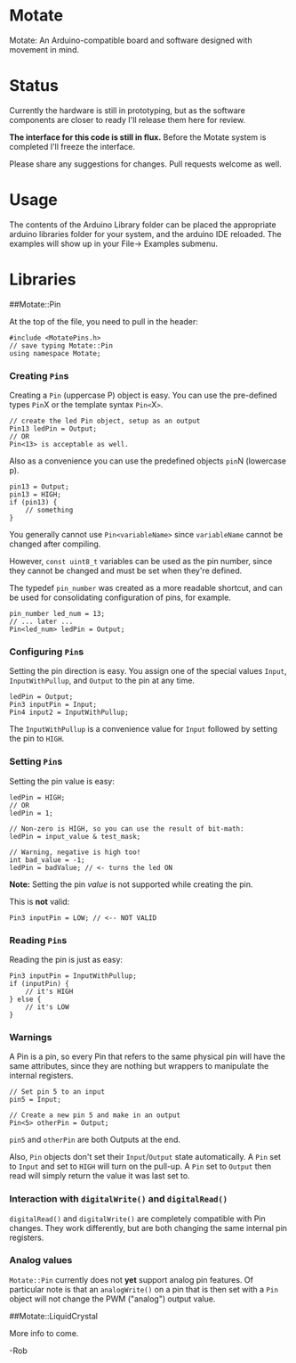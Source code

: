 # Motate

Motate: An Arduino-compatible board and software designed with movement in mind.

# Status

Currently the hardware is still in prototyping, but as the software components are closer to ready I'll release them here for review.

**The interface for this code is still in flux.** Before the Motate system is completed I'll freeze the interface.

Please share any suggestions for changes. Pull requests welcome as well.

# Usage

The contents of the Arduino Library folder can be placed the appropriate arduino libraries folder for your system, and the arduino IDE reloaded. The examples will show up in your File-> Examples submenu.

# Libraries

##Motate::Pin

At the top of the file, you need to pull in the header:

	#include <MotatePins.h>
	// save typing Motate::Pin
	using namespace Motate; 

### Creating `Pin`s
Creating a `Pin` (uppercase P) object is easy. You can use the pre-defined types `Pin`X or the template syntax `Pin<`X`>`.

	// create the led Pin object, setup as an output
	Pin13 ledPin = Output;
	// OR
	Pin<13> is acceptable as well.

Also as a convenience you can use the predefined objects `pin`N (lowercase p).

	pin13 = Output;
	pin13 = HIGH;
	if (pin13) {
		// something
	}

You generally cannot use `Pin<variableName>` since `variableName` cannot be changed after compiling.
	
However, `const uint8_t` variables can be used as the pin number, since they cannot be changed and must be set when they're defined.

The typedef `pin_number` was created as a more readable shortcut, and can be used for consolidating configuration of pins, for example.

	pin_number led_num = 13;
	// ... later ...
	Pin<led_num> ledPin = Output;

### Configuring `Pin`s

Setting the pin direction is easy. You assign one of the special values `Input`, `InputWithPullup`, and `Output` to the pin at any time.

	ledPin = Output;
	Pin3 inputPin = Input;
	Pin4 input2 = InputWithPullup;

The `InputWithPullup` is a convenience value for `Input` followed by setting the pin to `HIGH`.

### Setting `Pin`s

Setting the pin value is easy:

	ledPin = HIGH;
	// OR
	ledPin = 1;
	
	// Non-zero is HIGH, so you can use the result of bit-math:
	ledPin = input_value & test_mask;
	
	// Warning, negative is high too!
	int bad_value = -1;
	ledPin = badValue; // <- turns the led ON

**Note:** Setting the pin *value* is not supported while creating the pin.

This is **not** valid:

	Pin3 inputPin = LOW; // <-- NOT VALID

### Reading `Pin`s

Reading the pin is just as easy:

	Pin3 inputPin = InputWithPullup;
	if (inputPin) {
		// it's HIGH
	} else {
		// it's LOW
	}

### Warnings

A Pin is a pin, so every Pin that refers to the same physical pin will have the same attributes, since they are nothing but wrappers to manipulate the internal registers.

	// Set pin 5 to an input
	pin5 = Input; 
	
	// Create a new pin 5 and make in an output
	Pin<5> otherPin = Output;
	
`pin5` and `otherPin` are both Outputs at the end.

Also, `Pin` objects don't set their `Input`/`Output` state automatically. A `Pin` set to `Input` and set to `HIGH` will turn on the pull-up. A `Pin` set to `Output` then read will simply return the value it was last set to.

### Interaction with `digitalWrite()` and `digitalRead()`

`digitalRead()` and `digitalWrite()` are completely compatible with Pin changes. They work differently, but are both changing the same internal pin registers.

### Analog values

`Motate::Pin` currently does not **yet** support analog pin features. Of particular note is that an `analogWrite()` on a pin that is then set with a `Pin` object will not change the PWM ("analog") output value.

##Motate::LiquidCrystal

More info to come.

-Rob